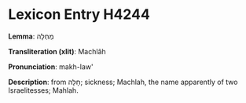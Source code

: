 # Lexicon Entry H4244

**Lemma**: מַחְלָה

**Transliteration (xlit)**: Machlâh

**Pronunciation**: makh-law'

**Description**:
from חָלָה; sickness; Machlah, the name apparently of two Israelitesses; Mahlah.
